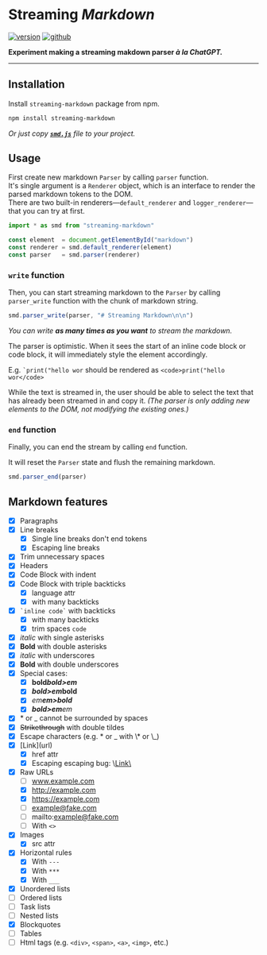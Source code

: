 # Streaming *Markdown*

[![version](https://img.shields.io/npm/v/streaming-markdown?style=for-the-badge&logo=npm)](https://www.npmjs.com/package/streaming-markdown) [![github](https://img.shields.io/badge/GitHub-streaming--markdown-orange?style=for-the-badge&logo=github)](https://github.com/thetarnav/streaming-markdown)

**Experiment making a streaming makdown parser *à la ChatGPT.***

---

## Installation

Install `streaming-markdown` package from npm.

```bash
npm install streaming-markdown
```

*Or just copy [**`smd.js`**](https://github.com/thetarnav/streaming-markdown/blob/main/smd.js) file to your project.*

## Usage

First create new markdown `Parser` by calling `parser` function.\
It's single argument is a `Renderer` object, which is an interface to render the parsed markdown tokens to the DOM.\
There are two built-in renderers—`default_renderer` and `logger_renderer`—that you can try at first.

```js
import * as smd from "streaming-markdown"

const element  = document.getElementById("markdown")
const renderer = smd.default_renderer(element)
const parser   = smd.parser(renderer)
```

### `write` function

Then, you can start streaming markdown to the `Parser` by calling `parser_write` function with the chunk of markdown string.

```js
smd.parser_write(parser, "# Streaming Markdown\n\n")
```

*You can write **as many times as you want** to stream the markdown.*

The parser is optimistic.
When it sees the start of an inline code block or code block,
it will immediately style the element accordingly.

E.g. `` `print("hello wor `` should be rendered as `<code>print("hello wor</code>`

While the text is streamed in, the user should be able to select the text that has already been streamed in and copy it.
*(The parser is only adding new elements to the DOM, not modifying the existing ones.)*

### `end` function

Finally, you can end the stream by calling `end` function.

It will reset the `Parser` state and flush the remaining markdown.

```js
smd.parser_end(parser)
```

## Markdown features

- [x] Paragraphs
- [x] Line breaks
    - [x] Single line breaks don't end tokens
    - [x] Escaping line breaks
- [x] Trim unnecessary spaces
- [x] Headers
- [x] Code Block with indent
- [x] Code Block with triple backticks
    - [x] language attr
    - [x] with many backticks
- [x] `` `inline code` `` with backticks
    - [x] with many backticks
    - [x] trim spaces ` code `
- [x] *italic* with single asterisks
- [x] **Bold** with double asterisks
- [x] _italic_ with underscores
- [x] __Bold__ with double underscores
- [x] Special cases:
    - [x] **bold*bold>em***
    - [x] ***bold>em*bold**
    - [x] *em**em>bold***
    - [x] ***bold>em**em*
- [x] \* or \_ cannot be surrounded by spaces
- [x] ~~Strikethrough~~ with double tildes
- [x] Escape characters (e.g. \* or \_ with \\\* or \\\_)
- [x] \[Link\](url)
    - [x] href attr
    - [x] Escaping escaping bug: \\[Link\\](url)
- [x] Raw URLs
    - [ ] www.example.com
    - [x] http://example.com
    - [x] https://example.com
    - [ ] example@fake.com
    - [ ] mailto:example@fake.com
    - [ ] With `<>`
- [x] Images
    - [x] src attr
- [x] Horizontal rules
    - [x] With `---`
    - [x] With `***`
    - [x] With `___`
- [x] Unordered lists
- [ ] Ordered lists
- [ ] Task lists
- [ ] Nested lists
- [x] Blockquotes
- [ ] Tables
- [ ] Html tags (e.g. `<div>`, `<span>`, `<a>`, `<img>`, etc.)